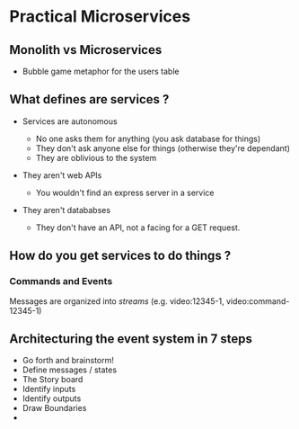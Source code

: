 # Practical Microservices
## Monolith vs Microservices
- Bubble game metaphor for the users table

## What defines are services ?
- Services are autonomous
    - No one asks them for anything (you ask database for things) 
    - They don't ask anyone else for things (otherwise they're dependant)
    - They are oblivious to the system

- They aren't web APIs
    - You wouldn't find an express server in a service
- They aren't datababses
    - They don't have an API, not a facing for a GET request.

## How do you get services to do things ?
### Commands and Events
Messages are organized into *streams* (e.g. video:12345-1, video:command-12345-1)

## Architecturing the event system in 7 steps
- Go forth and brainstorm!
- Define messages / states
- The Story board
- Identify inputs
- Identify outputs
- Draw Boundaries
- 
